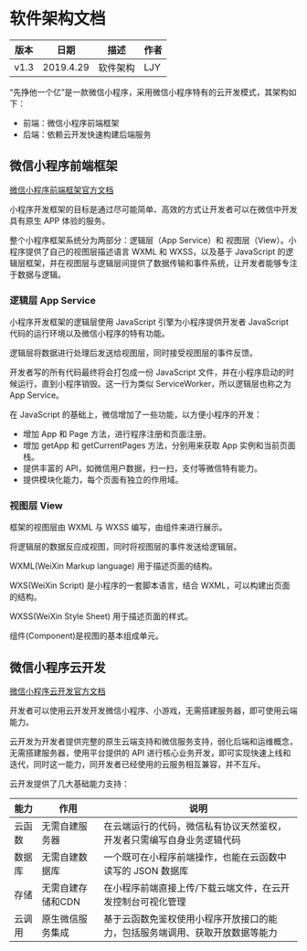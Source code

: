 # 软件架构文档
   
      
| 版本 | 日期 | 描述 | 作者 |
| - | - | - | - |
| v1.3 | 2019.4.29 | 软件架构 | LJY |

“先挣他一个亿”是一款微信小程序，采用微信小程序特有的云开发模式，其架构如下：
* 前端：微信小程序前端框架
* 后端：依赖云开发快速构建后端服务

## 微信小程序前端框架
[微信小程序前端框架官方文档](https://developers.weixin.qq.com/miniprogram/dev/framework/MINA.html)

小程序开发框架的目标是通过尽可能简单、高效的方式让开发者可以在微信中开发具有原生 APP 体验的服务。

整个小程序框架系统分为两部分：逻辑层（App Service）和 视图层（View）。小程序提供了自己的视图层描述语言 WXML 和 WXSS，以及基于 JavaScript 的逻辑层框架，并在视图层与逻辑层间提供了数据传输和事件系统，让开发者能够专注于数据与逻辑。

### 逻辑层 App Service
小程序开发框架的逻辑层使用 JavaScript 引擎为小程序提供开发者 JavaScript 代码的运行环境以及微信小程序的特有功能。

逻辑层将数据进行处理后发送给视图层，同时接受视图层的事件反馈。

开发者写的所有代码最终将会打包成一份 JavaScript 文件，并在小程序启动的时候运行，直到小程序销毁。这一行为类似 ServiceWorker，所以逻辑层也称之为 App Service。

在 JavaScript 的基础上，微信增加了一些功能，以方便小程序的开发：
* 增加 App 和 Page 方法，进行程序注册和页面注册。
* 增加 getApp 和 getCurrentPages 方法，分别用来获取 App 实例和当前页面栈。
* 提供丰富的 API，如微信用户数据，扫一扫，支付等微信特有能力。
* 提供模块化能力，每个页面有独立的作用域。

### 视图层 View
框架的视图层由 WXML 与 WXSS 编写，由组件来进行展示。

将逻辑层的数据反应成视图，同时将视图层的事件发送给逻辑层。

WXML(WeiXin Markup language) 用于描述页面的结构。

WXS(WeiXin Script) 是小程序的一套脚本语言，结合 WXML，可以构建出页面的结构。

WXSS(WeiXin Style Sheet) 用于描述页面的样式。

组件(Component)是视图的基本组成单元。

## 微信小程序云开发
[微信小程序云开发官方文档](https://developers.weixin.qq.com/miniprogram/dev/wxcloud/basis/getting-started.html)

开发者可以使用云开发开发微信小程序、小游戏，无需搭建服务器，即可使用云端能力。

云开发为开发者提供完整的原生云端支持和微信服务支持，弱化后端和运维概念，无需搭建服务器，使用平台提供的 API 进行核心业务开发，即可实现快速上线和迭代，同时这一能力，同开发者已经使用的云服务相互兼容，并不互斥。

云开发提供了几大基础能力支持：

| 能力 | 作用 | 说明 |
| -- | --- | -------- |
| 云函数 | 无需自建服务器 | 在云端运行的代码，微信私有协议天然鉴权，开发者只需编写自身业务逻辑代码 | 
| 数据库 | 无需自建数据库 | 一个既可在小程序前端操作，也能在云函数中读写的 JSON 数据库 |
| 存储 | 无需自建存储和CDN |  在小程序前端直接上传/下载云端文件，在云开发控制台可视化管理 |
| 云调用 | 原生微信服务集成 | 基于云函数免鉴权使用小程序开放接口的能力，包括服务端调用、获取开放数据等能力 |

